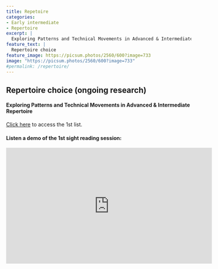 ```yaml
---
title: Repetoire
categories:
- Early intermediate
- Repertoire
excerpt: |
  Exploring Patterns and Technical Movements in Advanced & Intermediate Repertoire
feature_text: |
  Repertoire choice
feature_image: https://picsum.photos/2560/600?image=733
image: "https://picsum.photos/2560/600?image=733"
#permalink: /repertoire/
---
```



## Repertoire choice (ongoing research)
#### Exploring Patterns and Technical Movements in Advanced & Intermediate Repertoire
​[Click here](/assets/resources/LL-sight-reading-repertoire-1st-list.pdf) to access the 1st list. 

#### Listen a demo of the 1st sight reading session:
<iframe width="560" height="315" src="https://www.youtube.com/embed/2gi4_IZgB-g?si=AqyIhsfx13E51DSn" title="YouTube video player" frameborder="0" allow="accelerometer; autoplay; clipboard-write; encrypted-media; gyroscope; picture-in-picture; web-share" referrerpolicy="strict-origin-when-cross-origin" allowfullscreen></iframe>